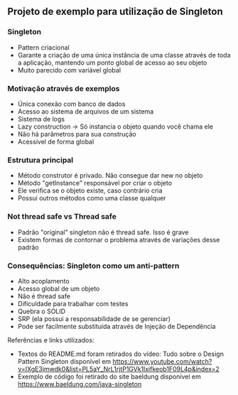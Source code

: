 ## Projeto de exemplo para utilização de Singleton

### Singleton
- Pattern criacional
- Garante a criação de uma única instância de uma classe através de toda a aplicação, mantendo um ponto global de acesso ao seu objeto
- Muito parecido com variável global

### Motivação através de exemplos
- Única conexão com banco de dados
- Acesso ao sistema de arquivos de um sistema
- Sistema de logs
- Lazy construction -> Só instancia o objeto quando você chama ele
- Não há parâmetros para sua construção
- Acessível de forma global
	
### Estrutura principal 
- Método construtor é privado. Não consegue dar new no objeto
- Método "getInstance" responsável por criar o objeto
- Ele verifica se o objeto existe, caso contrário cria
- Possui outros métodos como uma classe qualquer
	
### Not thread safe vs Thread safe
- Padrão "original" singleton não é thread safe. Isso é grave
- Existem formas de contornar o problema através de variações desse padrão
	
### Consequências: Singleton como um anti-pattern
- Alto acoplamento
- Acesso global de um objeto
- Não é thread safe
- Dificuldade para trabalhar com testes
- Quebra o SOLID
- SRP (ela possui a responsabilidade de se gerenciar)
- Pode ser facilmente substituída através de Injeção de Dependência

Referências e links utilizados:
- Textos do README.md foram retirados do vídeo: Tudo sobre o Design Pattern Singleton disponível em https://www.youtube.com/watch?v=IXgE3jmwdk0&list=PL5aY_NrL1rjtP1GVk1lxifkeob1F09L4p&index=2
- Exemplo de código foi retirado do site baeldung disponível em https://www.baeldung.com/java-singleton

